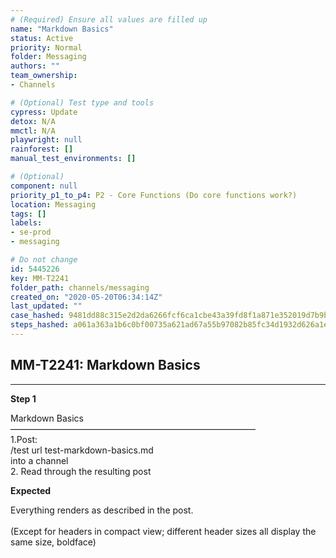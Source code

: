 ```yaml
---
# (Required) Ensure all values are filled up
name: "Markdown Basics"
status: Active
priority: Normal
folder: Messaging
authors: ""
team_ownership: 
- Channels

# (Optional) Test type and tools
cypress: Update
detox: N/A
mmctl: N/A
playwright: null
rainforest: []
manual_test_environments: []

# (Optional)
component: null
priority_p1_to_p4: P2 - Core Functions (Do core functions work?)
location: Messaging
tags: []
labels: 
- se-prod
- messaging

# Do not change
id: 5445226
key: MM-T2241
folder_path: channels/messaging
created_on: "2020-05-20T06:34:14Z"
last_updated: ""
case_hashed: 9481dd88c315e2d2da6266fcf6ca1cbe43a39fd8f1a871e352019d7b9bebb542b93ae0d423017737d9fd1fa380468547
steps_hashed: a061a363a1b6c0bf00735a621ad67a55b97082b85fc34d1932d626a1ef382af67a05c006a4cbdc6229bd5c8b47b6964a
---
```


## MM-T2241: Markdown Basics

---

**Step 1**

Markdown Basics\
————————————————————————————\
1.Post:\
/test url test-markdown-basics.md\
into a channel\
2\. Read through the resulting post

**Expected**

Everything renders as described in the post.\
\
(Except for headers in compact view; different header sizes all display the same size, boldface)
